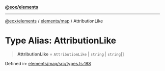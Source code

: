 [**@eox/elements**](../../../README.md)

***

[@eox/elements](../../../modules.md) / [elements/map](../README.md) / AttributionLike

# Type Alias: AttributionLike

> **AttributionLike** = `AttributionLike` \| `string` \| `string`[]

Defined in: [elements/map/src/types.ts:188](https://github.com/EOX-A/EOxElements/blob/c2bb4e92aa096bddddf8a8e6a886c6b8a56a516c/elements/map/src/types.ts#L188)
